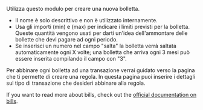 Utilizza questo modulo per creare una nuova bolletta.

* Il nome è solo descrittivo e non è utilizzato internamente.
* Usa gli importi (min) e (max) per indicare i limiti previsti per la bolletta. Queste quantità vengono usati per darti un'idea dell'ammontare delle bollette che devi pagare ad ogni periodo.
* Se inserisci un numero nel campo "salta" la bolletta verrà saltata automaticamente ogni X volte; una bolletta che arriva ogni 3 mesi può essere inserita compilando il campo con "3".

Per abbinare ogni bolletta ad una transazione verrai guidato verso la pagina che ti permette di creare una regola. In questa pagina puoi inserire i dettagli sul tipo di transazione che desideri abbinare alla regola.

If you want to read more about bills, check out the [official documentation on bills](https://docs.firefly-iii.org/advanced-concepts/bills).